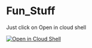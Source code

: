 # Fun_Stuff

Just click on Open in cloud shell

<a href="https://console.cloud.google.com/cloudshell/open?git_repo=https://github.com/saran-gangster/Fun_Stuff"><img alt="Open in Cloud Shell" src ="https://gstatic.com/cloudssh/images/open-btn.svg"></a>
